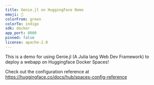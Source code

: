 ```yaml
---
title: Genie.jl on HuggingFace Demo
emoji: 🚀
colorFrom: green
colorTo: indigo
sdk: docker
app_port: 8000
pinned: false
license: apache-2.0
---
```


This is a demo for using Genie.jl (A Julia lang Web Dev Framework) to deploy a webapp on Huggingface Docker Spaces!


Check out the configuration reference at https://huggingface.co/docs/hub/spaces-config-reference
